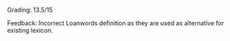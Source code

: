 Grading: 
13.5/15

Feedback:
Incorrect Loanwords definition as they are used as alternative for existing lexicon.
